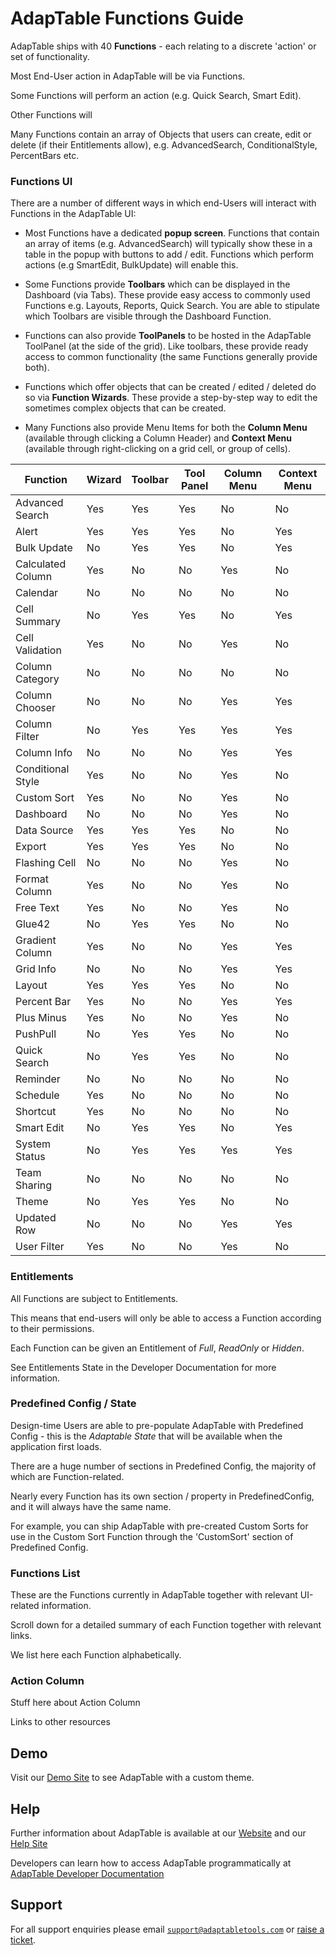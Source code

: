 # AdapTable Functions Guide

AdapTable ships with 40 **Functions** - each relating to a discrete 'action' or set of functionality.

Most End-User action in AdapTable will be via Functions.

Some Functions will perform an action (e.g. Quick Search, Smart Edit).

Other Functions will

Many Functions contain an array of Objects that users can create, edit or delete (if their Entitlements allow), e.g. AdvancedSearch, ConditionalStyle, PercentBars etc.

### Functions UI

There are a number of different ways in which end-Users will interact with Functions in the AdapTable UI:

- Most Functions have a dedicated **popup screen**.  Functions that contain an array of items (e.g. AdvancedSearch) will typically show these in a table in the popup with buttons to add / edit.  Functions which perform actions (e.g SmartEdit, BulkUpdate) will enable this.

- Some Functions provide **Toolbars** which can be displayed in the Dashboard (via Tabs).  These provide easy access to commonly used Functions e.g. Layouts, Reports, Quick Search.  You are able to stipulate which Toolbars are visible through the Dashboard Function.

- Functions can also provide **ToolPanels** to be hosted in the AdapTable ToolPanel (at the side of the grid). Like toolbars, these provide ready access to common functionality (the same Functions generally provide both).

- Functions which offer objects that can be created / edited / deleted do so via **Function Wizards**.  These provide a step-by-step way to edit the sometimes complex objects that can be created.

- Many Functions also provide Menu Items for both the **Column Menu** (available through clicking a Column Header) and **Context Menu** (available through right-clicking on a grid cell, or group of cells).


| Function  	             | Wizard    | Toolbar  | Tool Panel | Column Menu | Context Menu  |
| --------  	             | ------    | -------  | ---------  | ----------- | ------------  |
| Advanced Search          | Yes       | Yes      | Yes        | No          | No            |
| Alert                    | Yes       | Yes      | Yes        | No          | Yes           | 
| Bulk Update              | No        | Yes      | Yes        | No          | Yes           | 
| Calculated Column        | Yes       | No       | No         | Yes         | No            | 
| Calendar                 | No        | No       | No         | No          | No            | 
| Cell Summary             | No        | Yes      | Yes        | No          | Yes           | 
| Cell Validation          | Yes       | No       | No         | Yes         | No            | 
| Column Category          | No        | No       | No         | No          | No            | 
| Column Chooser           | No        | No       | No         | Yes         | Yes           | 
| Column Filter            | No        | Yes      | Yes        | Yes         | Yes           | 
| Column Info              | No        | No       | No         | Yes         | Yes           | 
| Conditional Style        | Yes       | No       | No         | Yes         | No            | 
| Custom Sort              | Yes       | No       | No         | Yes         | No            | 
| Dashboard                | No        | No       | No         | Yes         | No            | 
| Data Source              | Yes       | Yes      | Yes        | No          | No            | 
| Export                   | Yes       | Yes      | Yes        | No          | No            | 
| Flashing Cell            | No        | No       | No         | Yes         | No            | 
| Format Column            | Yes       | No       | No         | Yes         | No            | 
| Free Text                | Yes       | No       | No         | Yes         | No            | 
| Glue42                   | No        | Yes      | Yes        | No          | No            |
| Gradient Column          | Yes       | No       | No         | Yes         | Yes           |
| Grid Info                | No        | No       | No         | Yes         | Yes           |
| Layout                   | Yes       | Yes      | Yes        | No          | No            |
| Percent Bar              | Yes       | No       | No         | Yes         | Yes           |
| Plus Minus               | Yes       | No       | No         | Yes         | No            |
| PushPull                 | No        | Yes      | Yes        | No          | No            |
| Quick Search             | No        | Yes      | Yes        | No          | No            |
| Reminder                 | No        | No       | No         | No          | No            |
| Schedule                 | Yes       | No       | No         | No          | No            |
| Shortcut                 | Yes       | No       | No         | No          | No            |
| Smart Edit               | No        | Yes      | Yes        | No          | Yes           |
| System Status            | No        | Yes      | Yes        | Yes         | Yes           |
| Team Sharing             | No        | No       | No         | No          | No            |
| Theme                    | No        | Yes      | Yes        | No          | No            |
| Updated Row              | No        | No       | No         | Yes         | Yes           |
| User Filter              | Yes       | No       | No         | Yes         | No            |







### Entitlements

All Functions are subject to Entitlements.  

This means that end-users will only be able to access a Function according to their permissions.

Each Function can be given an Entitlement of *Full*, *ReadOnly* or *Hidden*. 

See Entitlements State in the Developer Documentation for more information.

### Predefined Config / State

Design-time Users are able to pre-populate AdapTable with Predefined Config - this is the *Adaptable State* that will be available when the application first loads.

There are a huge number of sections in Predefined Config, the majority of which are Function-related.

Nearly every Function has its own section / property in PredefinedConfig, and it will always have the same name.  

For example, you can ship AdapTable with pre-created Custom Sorts for use in the Custom Sort Function through the 'CustomSort' section of Predefined Config.


### Functions List

These are the Functions currently in AdapTable together with relevant UI-related information.

Scroll down for a detailed summary of each Function together with relevant links.


We list here each Function alphabetically.

### Action Column

Stuff here about Action Column

Links to other resources


## Demo

Visit our [Demo Site](https://demo.adaptabletools.com/theme/aggridcustomthemedemo) to see AdapTable with a custom theme.

## Help

Further information about AdapTable is available at our [Website](www.adaptabletools.com) and our [Help Site](https://adaptabletools.zendesk.com/hc/en-us)

Developers can learn how to access AdapTable programmatically at [AdapTable Developer Documentation](https://api.adaptabletools.com) 

## Support

For all support enquiries please email [`support@adaptabletools.com`](mailto:support@adaptabletools.com) or [raise a ticket](https://adaptabletools.zendesk.com/hc/en-us/requests/new).
